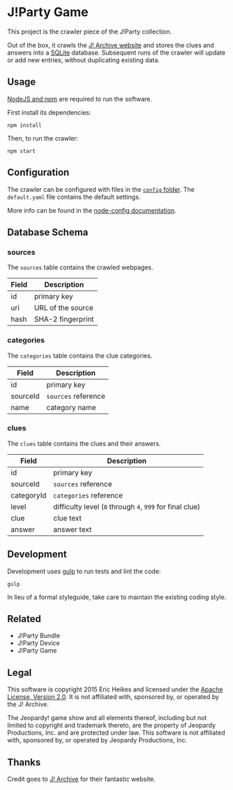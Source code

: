 # J!Party Game

This project is the crawler piece of the J!Party collection.

Out of the box, it crawls the [J! Archive website](http://www.j-archive.com/) and stores the clues and answers into a [SQLite](http://sqlite.org/) database. Subsequent runs of the crawler will update or add new entries, without duplicating existing data.

## Usage

[NodeJS and npm](https://nodejs.org/) are required to run the software.

First install its dependencies:

```shell
npm install
```

Then, to run the crawler:

```shell
npm start
```

## Configuration

The crawler can be configured with files in the [`config` folder](config). The `default.yaml` file contains the default settings.

More info can be found in the [node-config documentation](https://github.com/lorenwest/node-config/wiki/Configuration-Files).

## Database Schema

### sources

The `sources` table contains the crawled webpages.

| Field | Description |
|-------|-------------|
| id | primary key |
| uri | URL of the source |
| hash | SHA-2 fingerprint |

### categories

The `categories` table contains the clue categories.

| Field | Description |
|-------|-------------|
| id | primary key |
| sourceId | `sources` reference |
| name | category name |

### clues

The `clues` table contains the clues and their answers.

| Field | Description |
|-------|-------------|
| id | primary key |
| sourceId | `sources` reference |
| categoryId | `categories` reference |
| level | difficulty level (`0` through `4`, `999` for final clue) |
| clue | clue text |
| answer | answer text |

## Development

Development uses [gulp](http://gulpjs.com/) to run tests and lint the code:

```shell
gulp
```

In lieu of a formal styleguide, take care to maintain the existing coding style.

## Related

* J!Party Bundle
* J!Party Device
* J!Party Game

## Legal

This software is copyright 2015 Eric Heikes and licensed under the [Apache License, Version 2.0](LICENSE.txt). It is not affiliated with, sponsored by, or operated by the J! Archive.

The Jeopardy! game show and all elements thereof, including but not limited to copyright and trademark thereto, are the property of Jeopardy Productions, Inc. and are protected under law. This software is not affiliated with, sponsored by, or operated by Jeopardy Productions, Inc.

## Thanks

Credit goes to [J! Archive](http://j-archive.com/) for their fantastic website.
